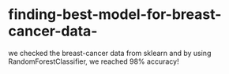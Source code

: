 # finding-best-model-for-breast-cancer-data-
we checked the breast-cancer data from sklearn and by using RandomForestClassifier, we reached 98% accuracy!

